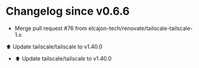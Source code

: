 # Changelog since v0.6.6
- Merge pull request #76 from elcajon-tech/renovate/tailscale-tailscale-1.x

⬆️ Update tailscale/tailscale to v1.40.0 
- ⬆️ Update tailscale/tailscale to v1.40.0 
